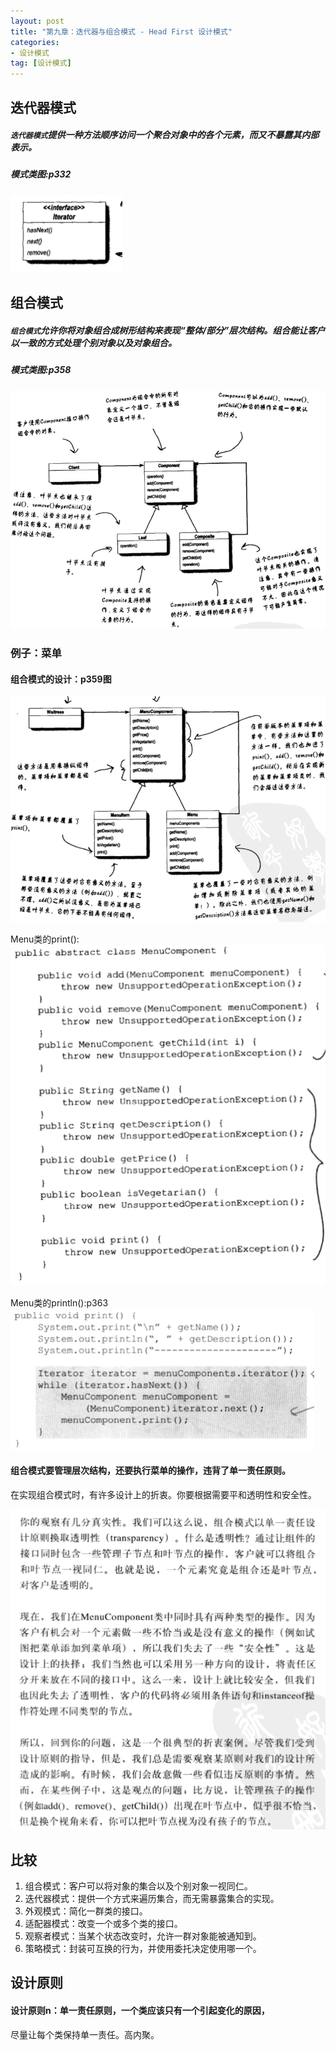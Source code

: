 ```yaml
---
layout: post
title: "第九章：迭代器与组合模式 - Head First 设计模式"
categories:
- 设计模式
tag: [设计模式]
---
```


## 迭代器模式

##### `迭代器模式`提供一种方法顺序访问一个聚合对象中的各个元素，而又不暴露其内部表示。

##### 模式类图:p332

![p332图](/images/design-pattern/p332.png)

## 组合模式

##### `组合模式`允许你将对象组合成树形结构来表现“整体/部分”层次结构。组合能让客户以一致的方式处理个别对象以及对象组合。

##### 模式类图:p358

![p358图](/images/design-pattern/p358.png)

### 例子：菜单

#### 组合模式的设计：p359图

![p359图](/images/design-pattern/p359.png)

Menu类的print():
![p360图](/images/design-pattern/p360.png)

Menu类的println():p363
![p363图](/images/design-pattern/p363.png)

#### 组合模式要管理层次结构，还要执行菜单的操作，违背了单一责任原则。

在实现组合模式时，有许多设计上的折衷。你要根据需要平和透明性和安全性。

![p367图](/images/design-pattern/p367.png)

## 比较

1. 组合模式：客户可以将对象的集合以及个别对象一视同仁。
2. 迭代器模式：提供一个方式来遍历集合，而无需暴露集合的实现。
3. 外观模式：简化一群类的接口。
4. 适配器模式：改变一个或多个类的接口。
5. 观察者模式：当某个状态改变时，允许一群对象能被通知到。
6. 策略模式：封装可互换的行为，并使用委托决定使用哪一个。


## 设计原则

#### 设计原则n：单一责任原则，一个类应该只有一个引起变化的原因，
尽量让每个类保持单一责任。高内聚。




